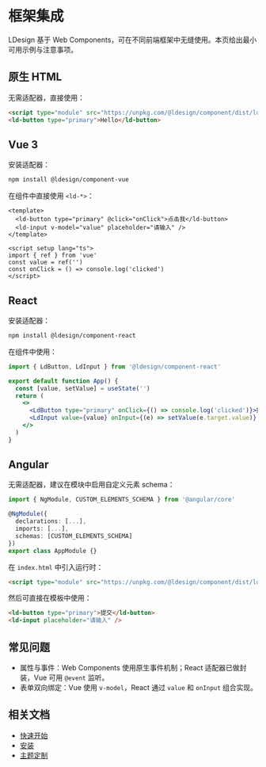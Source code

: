 # 框架集成

LDesign 基于 Web Components，可在不同前端框架中无缝使用。本页给出最小可用示例与注意事项。

## 原生 HTML

无需适配器，直接使用：

```html
<script type="module" src="https://unpkg.com/@ldesign/component/dist/ldesign/ldesign.esm.js"></script>
<ld-button type="primary">Hello</ld-button>
```

## Vue 3

安装适配器：

```bash
npm install @ldesign/component-vue
```

在组件中直接使用 `<ld-*>`：

```vue
<template>
  <ld-button type="primary" @click="onClick">点击我</ld-button>
  <ld-input v-model="value" placeholder="请输入" />
</template>

<script setup lang="ts">
import { ref } from 'vue'
const value = ref('')
const onClick = () => console.log('clicked')
</script>
```

## React

安装适配器：

```bash
npm install @ldesign/component-react
```

在组件中使用：

```jsx
import { LdButton, LdInput } from '@ldesign/component-react'

export default function App() {
  const [value, setValue] = useState('')
  return (
    <>
      <LdButton type="primary" onClick={() => console.log('clicked')}>按钮</LdButton>
      <LdInput value={value} onInput={(e) => setValue(e.target.value)} />
    </>
  )
}
```

## Angular

无需适配器，建议在模块中启用自定义元素 schema：

```ts
import { NgModule, CUSTOM_ELEMENTS_SCHEMA } from '@angular/core'

@NgModule({
  declarations: [...],
  imports: [...],
  schemas: [CUSTOM_ELEMENTS_SCHEMA]
})
export class AppModule {}
```

在 `index.html` 中引入运行时：

```html
<script type="module" src="https://unpkg.com/@ldesign/component/dist/ldesign/ldesign.esm.js"></script>
```

然后可直接在模板中使用：

```html
<ld-button type="primary">提交</ld-button>
<ld-input placeholder="请输入" />
```

## 常见问题

- 属性与事件：Web Components 使用原生事件机制；React 适配器已做封装，Vue 可用 `@event` 监听。
- 表单双向绑定：Vue 使用 `v-model`，React 通过 `value` 和 `onInput` 组合实现。

## 相关文档

- [快速开始](./getting-started)
- [安装](./installation)
- [主题定制](./theming)

